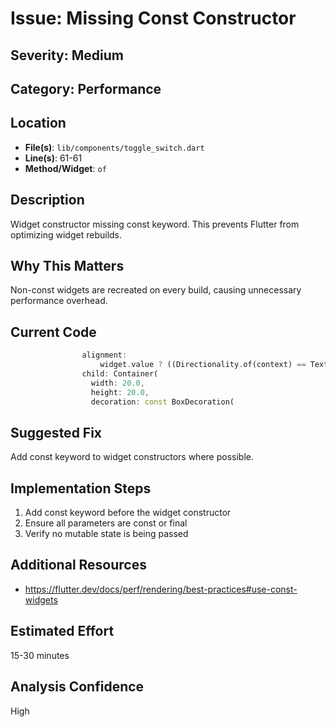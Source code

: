 # Issue: Missing Const Constructor

## Severity: Medium

## Category: Performance

## Location
- **File(s)**: `lib/components/toggle_switch.dart`
- **Line(s)**: 61-61
- **Method/Widget**: `of`

## Description
Widget constructor missing const keyword. This prevents Flutter from optimizing widget rebuilds.

## Why This Matters
Non-const widgets are recreated on every build, causing unnecessary performance overhead.

## Current Code
```dart
                alignment:
                    widget.value ? ((Directionality.of(context) == TextDirection.rtl) ? Alignment.centerRight : Alignment.centerLeft ) : ((Directionality.of(context) == TextDirection.rtl) ? Alignment.centerLeft : Alignment.centerRight),
                child: Container(
                  width: 20.0,
                  height: 20.0,
                  decoration: const BoxDecoration(
```

## Suggested Fix
Add const keyword to widget constructors where possible.

## Implementation Steps
1. Add const keyword before the widget constructor
2. Ensure all parameters are const or final
3. Verify no mutable state is being passed

## Additional Resources
- https://flutter.dev/docs/perf/rendering/best-practices#use-const-widgets

## Estimated Effort
15-30 minutes

## Analysis Confidence
High
